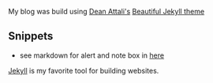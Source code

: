 My blog was build using [Dean Attali's](https://deanattali.com) [Beautiful Jekyll theme](https://github.com/daattali/beautiful-jekyll)


## Snippets
+ see markdown for alert and note box in [here](https://idratherbewriting.com/documentation-theme-jekyll/mydoc_alerts.html)

<a href="#" data-toggle="tooltip" data-original-title="{{site.data.glossary.jekyll_platform}}">Jekyll</a> is my favorite tool for building websites.
